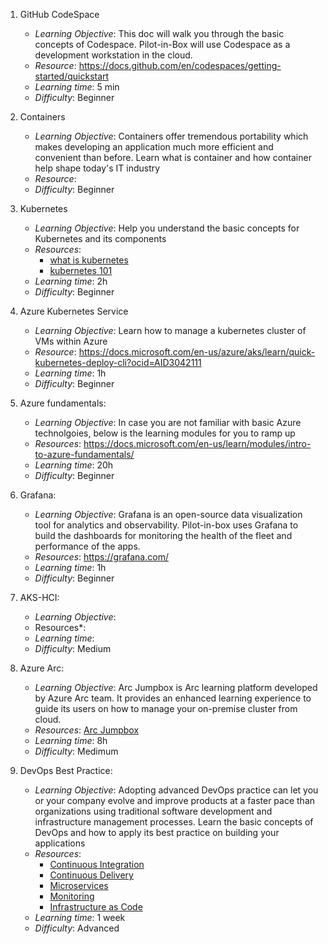 1. GitHub CodeSpace 
    * *Learning Objective*: This doc will walk you through the basic concepts of Codespace. Pilot-in-Box will use Codespace as a development workstation in the cloud. 
    * *Resource*: https://docs.github.com/en/codespaces/getting-started/quickstart
    * *Learning time*: 5 min
    * *Difficulty*: Beginner

1. Containers
    * *Learning Objective*: Containers offer tremendous portability which makes developing an application much more efficient and convenient than before.
    Learn what is container and how container help shape today's IT industry
    * *Resource*:
    * *Difficulty*: Beginner

1. Kubernetes 
    * *Learning Objective*: Help you understand the basic concepts for Kubernetes and its components
    - *Resources*: 
         - [what is kubernetes](https://kubernetes.io/docs/concepts/overview/what-is-kubernetes/)
         - [kubernetes 101](https://medium.com/google-cloud/kubernetes-101-pods-nodes-containers-and-clusters-c1509e409e16)
     * *Learning time*: 2h 
     * *Difficulty*: Beginner

1. Azure Kubernetes Service
    * *Learning Objective*: Learn how to manage a kubernetes cluster of VMs within Azure 
    * *Resource*: https://docs.microsoft.com/en-us/azure/aks/learn/quick-kubernetes-deploy-cli?ocid=AID3042111
    * *Learning time*: 1h
    * *Difficulty*: Beginner
 
1. Azure fundamentals:
     * *Learning Objective*: In case you are not familiar with basic Azure technolgoies, below is the learning modules for you to ramp up
     * *Resources*: https://docs.microsoft.com/en-us/learn/modules/intro-to-azure-fundamentals/
     * *Learning time*: 20h 
     * *Difficulty*: Beginner
 
1. Grafana:
    * *Learning Objective*: Grafana is an open-source data visualization tool for analytics and observability. Pilot-in-box uses Grafana to build the dashboards for monitoring the health of the fleet and performance of the apps.
    * *Resources*: https://grafana.com/
    * *Learning time*: 1h
    * *Difficulty*: Beginner

1. AKS-HCI:
    * *Learning Objective*:
    * Resources*:
    * *Learning time*: 
    * *Difficulty*: Medium 

1. Azure Arc:
    * *Learning Objective*: Arc Jumpbox is Arc learning platform developed by Azure Arc team. It provides an enhanced learning experience to guide its users on how to manage your on-premise cluster from cloud.
    * *Resources*: [Arc Jumpbox](https://azurearcjumpstart.io/azure_jumpstart_arcbox/devops/)
    * *Learning time*: 8h
    * *Difficulty*: Medimum
 
1. DevOps Best Practice: 
    * *Learning Objective*: Adopting advanced DevOps practice can let you or your company evolve and improve products at a faster pace than organizations using traditional 
    software development and infrastructure management processes. Learn the basic concepts of DevOps and how to apply its best practice on building your applications
    - *Resources*:
        - [Continuous Integration](https://docs.microsoft.com/en-us/devops/develop/what-is-continuous-integration)
        - [Continuous Delivery](https://docs.microsoft.com/en-us/devops/deliver/what-is-continuous-delivery)
        - [Microservices](https://www.redhat.com/en/topics/microservices/what-are-microservices)
        - [Monitoring](https://docs.microsoft.com/en-us/devops/operate/what-is-monitoring)
        - [Infrastructure as Code](https://docs.microsoft.com/en-us/devops/deliver/what-is-infrastructure-as-code)
    * *Learning time*: 1 week
    * *Difficulty*: Advanced